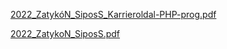 
[2022_ZatykóN_SiposS_Karrieroldal-PHP-prog.pdf](https://github.com/sipossandor/jobboard/files/9629616/2022_ZatykoN_SiposS_Karrieroldal-PHP-prog.pdf)

[2022_ZatykoN_SiposS.pdf](https://github.com/sipossandor/jobboard/files/9629623/2022_ZatykoN_SiposS.pdf)
